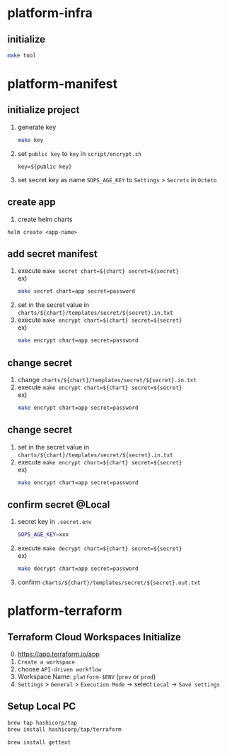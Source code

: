 # platform-infra

## initialize

```bash
make tool
```

# platform-manifest

## initialize project

1. generate key  
    ```bash
    make key
    ```
1. set `public key` to `key` in `script/encrypt.sh`  
    ```
    key=${public key}
    ```
1. set secret key as name `SOPS_AGE_KEY` to `Settings` > `Secrets` in `Octeto`

## create app

1. create helm charts

```shell
helm create <app-name>
```

## add secret manifest

1. execute `make secret chart=${chart} secret=${secret}`  
    ex)
    ```bash
    make secret chart=app secret=password
    ```
1. set in the secret value in `charts/${chart}/templates/secret/${secret}.in.txt`
1. execute `make encrypt chart=${chart} secret=${secret}`  
    ex)
    ```bash
    make encrypt chart=app secret=password
    ```

## change secret

1. change `charts/${chart}/templates/secret/${secret}.in.txt`
1. execute `make encrypt chart=${chart} secret=${secret}`  
    ex)
    ```bash
    make encrypt chart=app secret=password
    ```

## change secret

1. set in the secret value in `charts/${chart}/templates/secret/${secret}.in.txt`
1. execute `make encrypt chart=${chart} secret=${secret}`  
    ex)
    ```bash
    make encrypt chart=app secret=password
    ```

## confirm secret @Local
1. secret key in `.secret.env`
    ```bash
    SOPS_AGE_KEY=xxx
    ```
1. execute `make decrypt chart=${chart} secret=${secret}`  
    ex)  
    ```bash
    make decrypt chart=app secret=password
    ```
1. confirm `charts/${chart}/templates/secret/${secret}.out.txt`

# platform-terraform

## Terraform Cloud Workspaces Initialize

0. https://app.terraform.io/app
1. `Create a workspace`
2. choose `API-driven workflow`
3. Workspace Name: `platform-$ENV` (`prev` or `prod`)  
4. `Settings` > `General` > `Execution Mode` -> select `Local` -> `Save settings`

## Setup Local PC

```bash
brew tap hashicorp/tap
brew install hashicorp/tap/terraform
```

```bash
brew install gettext
```
